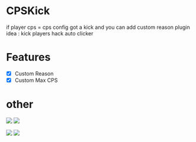# CPSKick
if player cps = cps config got a kick and you can add custom reason plugin idea : kick players hack auto clicker

# Features
- [x] Custom Reason
- [x] Custom Max CPS

# other
[![](https://poggit.pmmp.io/shield.state/CPSKick)](https://poggit.pmmp.io/p/CPSKick)
<a href="https://poggit.pmmp.io/p/CPSKick"><img src="https://poggit.pmmp.io/shield.state/CPSKick"></a>

[![](https://poggit.pmmp.io/shield.api/CPSKick)](https://poggit.pmmp.io/p/CPSKick)
<a href="https://poggit.pmmp.io/p/CPSKick"><img src="https://poggit.pmmp.io/shield.api/CPSKick"></a>

